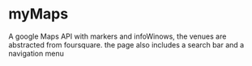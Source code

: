 # myMaps
A google Maps API with markers and infoWinows, the venues are abstracted from foursquare. the page also includes a search bar and a navigation menu 
